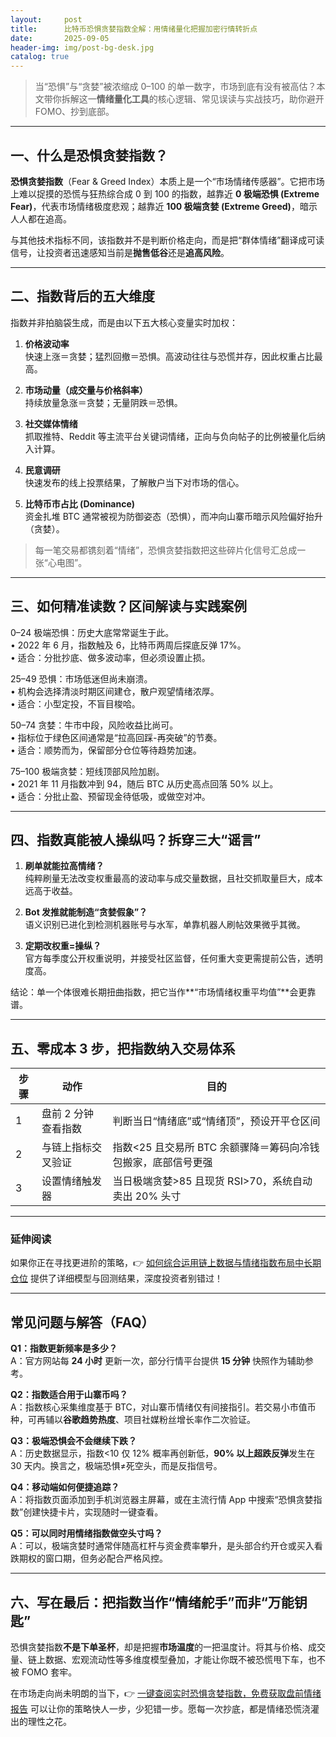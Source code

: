 ```yaml
---
layout:     post
title:      比特币恐惧贪婪指数全解：用情绪量化把握加密行情转折点
date:       2025-09-05
header-img: img/post-bg-desk.jpg
catalog: true
---
```


> 当“恐惧”与“贪婪”被浓缩成 0–100 的单一数字，市场到底有没有被高估？本文带你拆解这一**情绪量化工具**的核心逻辑、常见误读与实战技巧，助你避开 FOMO、抄到底部。

---

## 一、什么是恐惧贪婪指数？

**恐惧贪婪指数**（Fear & Greed Index）本质上是一个“市场情绪传感器”。它把市场上难以捉摸的恐慌与狂热综合成 0 到 100 的指数，越靠近 **0 极端恐惧 (Extreme Fear)**，代表市场情绪极度悲观；越靠近 **100 极端贪婪 (Extreme Greed)**，暗示人人都在追高。

与其他技术指标不同，该指数并不是判断价格走向，而是把“群体情绪”翻译成可读信号，让投资者迅速感知当前是**抛售低谷**还是**追高风险**。

---

## 二、指数背后的五大维度

指数并非拍脑袋生成，而是由以下五大核心变量实时加权：

1. **价格波动率**  
   快速上涨＝贪婪；猛烈回撤＝恐惧。高波动往往与恐慌并存，因此权重占比最高。

2. **市场动量（成交量与价格斜率）**  
   持续放量急涨＝贪婪；无量阴跌＝恐惧。

3. **社交媒体情绪**  
   抓取推特、Reddit 等主流平台关键词情绪，正向与负向帖子的比例被量化后纳入计算。

4. **民意调研**  
   快速发布的线上投票结果，了解散户当下对市场的信心。

5. **比特币市占比 (Dominance)**  
   资金扎堆 BTC 通常被视为防御姿态（恐惧），而冲向山寨币暗示风险偏好抬升（贪婪）。

> 每一笔交易都镌刻着“情绪”，恐惧贪婪指数把这些碎片化信号汇总成一张“心电图”。

---

## 三、如何精准读数？区间解读与实践案例

0–24 极端恐惧：历史大底常常诞生于此。  
• 2022 年 6 月，指数触及 6，比特币两周后探底反弹 17%。  
• 适合：分批抄底、做多波动率，但必须设置止损。

25–49 恐惧：市场低迷但尚未崩溃。  
• 机构会选择清淡时期区间建仓，散户观望情绪浓厚。  
• 适合：小型定投，不盲目梭哈。

50–74 贪婪：牛市中段，风险收益比尚可。  
• 指标位于绿色区间通常是“拉高回踩-再突破”的节奏。  
• 适合：顺势而为，保留部分仓位等待趋势加速。

75–100 极端贪婪：短线顶部风险加剧。  
• 2021 年 11 月指数冲到 94，随后 BTC 从历史高点回落 50% 以上。  
• 适合：分批止盈、预留现金待低吸，或做空对冲。

---

## 四、指数真能被人操纵吗？拆穿三大“谣言”

1. **刷单就能拉高情绪？**  
   纯粹刷量无法改变权重最高的波动率与成交量数据，且社交抓取量巨大，成本远高于收益。

2. **Bot 发推就能制造“贪婪假象”？**  
   语义识别已进化到检测机器账号与水军，单靠机器人刷帖效果微乎其微。

3. **定期改权重=操纵？**  
   官方每季度公开权重说明，并接受社区监督，任何重大变更需提前公告，透明度高。

结论：单一个体很难长期扭曲指数，把它当作**“市场情绪权重平均值”**会更靠谱。

---

## 五、零成本 3 步，把指数纳入交易体系

| 步骤 | 动作 | 目的 |
|---|---|---|
| 1 | 盘前 2 分钟查看指数 | 判断当日“情绪底”或“情绪顶”，预设开平仓区间 |
| 2 | 与链上指标交叉验证 | 指数<25 且交易所 BTC 余额骤降＝筹码向冷钱包搬家，底部信号更强 |
| 3 | 设置情绪触发器 | 当日极端贪婪>85 且现货 RSI>70，系统自动卖出 20% 头寸 |

---

### 延伸阅读

如果你正在寻找更进阶的策略，👉 [如何综合运用链上数据与情绪指数布局中长期仓位](https://okxdog.com/) 提供了详细模型与回测结果，深度投资者别错过！

---

## 常见问题与解答（FAQ）

**Q1：指数更新频率是多少？**  
A：官方网站每 **24 小时** 更新一次，部分行情平台提供 **15 分钟** 快照作为辅助参考。

**Q2：指数适合用于山寨币吗？**  
A：指数核心采集维度基于 BTC，对山寨币情绪仅有间接指引。若交易小市值币种，可再辅以**谷歌趋势热度**、项目社媒粉丝增长率作二次验证。

**Q3：极端恐惧会不会继续下跌？**  
A：历史数据显示，指数<10 仅 12% 概率再创新低，**90% 以上超跌反弹**发生在 30 天内。换言之，极端恐惧≠死空头，而是反指信号。

**Q4：移动端如何便捷追踪？**  
A：将指数页面添加到手机浏览器主屏幕，或在主流行情 App 中搜索“恐惧贪婪指数”创建快捷卡片，实现随时一键查看。

**Q5：可以同时用情绪指数做空头寸吗？**  
A：可以，极端贪婪时通常伴随高杠杆与资金费率攀升，是头部合约开仓或买入看跌期权的窗口期，但务必配合严格风控。

---

## 六、写在最后：把指数当作“情绪舵手”而非“万能钥匙”

恐惧贪婪指数**不是下单圣杯**，却是把握**市场温度**的一把温度计。将其与价格、成交量、链上数据、宏观流动性等多维度模型叠加，才能让你既不被恐慌甩下车，也不被 FOMO 套牢。

在市场走向尚未明朗的当下，👉 [一键查阅实时恐惧贪婪指数，免费获取盘前情绪报告](https://okxdog.com/) 可以让你的策略快人一步，少犯错一步。愿每一次抄底，都是情绪恐慌浇灌出的理性之花。
